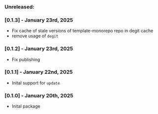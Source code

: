 ### Unreleased:

### [0.1.3] - January 23rd, 2025

- Fix cache of stale versions of template-monorepo repo in degit cache
- remove usage of `degit`

### [0.1.2] - January 23rd, 2025

- Fix publishing

### [0.1.1] - January 22nd, 2025

- Inital support for `update`

### [0.1.0] - January 20th, 2025

- Inital package
